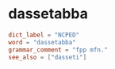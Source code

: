 # dassetabba

``` toml
dict_label = "NCPED"
word = "dassetabba"
grammar_comment = "fpp mfn."
see_also = ["dasseti"]
```

